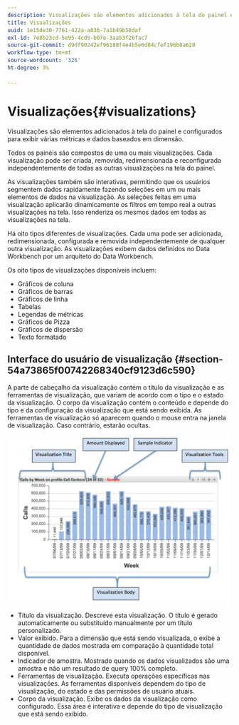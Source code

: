 ```yaml
---
description: Visualizações são elementos adicionados à tela do painel e configurados para exibir várias métricas e dados baseados em dimensão.
title: Visualizações
uuid: 1e15de30-7761-422a-a836-7a1b49b58daf
exl-id: 7e8b23cd-5e95-4cd5-b07e-3aa53f26fac7
source-git-commit: d9df90242ef96188f4e4b5e6d04cfef196b0a628
workflow-type: tm+mt
source-wordcount: '326'
ht-degree: 3%

---
```


# Visualizações{#visualizations}

Visualizações são elementos adicionados à tela do painel e configurados para exibir várias métricas e dados baseados em dimensão.

Todos os painéis são compostos de uma ou mais visualizações. Cada visualização pode ser criada, removida, redimensionada e reconfigurada independentemente de todas as outras visualizações na tela do painel.

As visualizações também são interativas, permitindo que os usuários segmentem dados rapidamente fazendo seleções em um ou mais elementos de dados na visualização. As seleções feitas em uma visualização aplicarão dinamicamente os filtros em tempo real a outras visualizações na tela. Isso renderiza os mesmos dados em todas as visualizações na tela.

Há oito tipos diferentes de visualizações. Cada uma pode ser adicionada, redimensionada, configurada e removida independentemente de qualquer outra visualização. As visualizações exibem dados definidos no Data Workbench por um arquiteto do Data Workbench.

Os oito tipos de visualizações disponíveis incluem:

* Gráficos de coluna
* Gráficos de barras
* Gráficos de linha
* Tabelas
* Legendas de métricas
* Gráficos de Pizza
* Gráficos de dispersão
* Texto formatado

## Interface do usuário de visualização {#section-54a73865f00742268340cf9123d6c590}

A parte de cabeçalho da visualização contém o título da visualização e as ferramentas de visualização, que variam de acordo com o tipo e o estado da visualização. O corpo da visualização contém o conteúdo e depende do tipo e da configuração da visualização que está sendo exibida. As ferramentas de visualização só aparecem quando o mouse entra na janela de visualização. Caso contrário, estarão ocultas.

![](assets/visualization.png)

* Título da visualização. Descreve esta visualização. O título é gerado automaticamente ou substituído manualmente por um título personalizado.
* Valor exibido. Para a dimensão que está sendo visualizada, o exibe a quantidade de dados mostrada em comparação à quantidade total disponível.
* Indicador de amostra. Mostrado quando os dados visualizados são uma amostra e não um resultado de query 100% completo.
* Ferramentas de visualização. Executa operações específicas nas visualizações. As ferramentas disponíveis dependem do tipo de visualização, do estado e das permissões de usuário atuais.
* Corpo da visualização. Exibe os dados da visualização como configurado. Essa área é interativa e depende do tipo de visualização que está sendo exibido.
